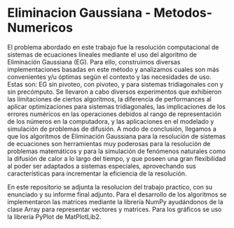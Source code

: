 # Eliminacion Gaussiana - Metodos-Numericos

El problema abordado en este trabajo fue la resolución computacional de sistemas de ecuaciones lineales mediante el uso del algoritmo de Eliminación Gaussiana (EG). Para ello, construimos diversas implementaciones basadas en este método y analizamos cuales son más convenientes y/u óptimas según el contexto y las necesidades de uso. Estas son: EG sin pivoteo, con pivoteo, y para sistemas tridiagonales con y sin precómputo. 
Se llevaron a cabo diversos experimentos que exhibieron las límitaciones de ciertos algoritmos, la diferencia de performances al aplicar optimizaciones para sistemas tridiagonales, las implicaciones de los errores numéricos en las operaciones debidos al rango de representación de los números en la computadora, y las aplicaciones en el modelado y simulación de problemas de difusión.
A modo de conclusión, llegamos a que los algoritmos de Eliminación Gaussiana para la resolución de sistemas de ecuaciones son herramientas muy poderosas para la resolución de problemas matemáticos y para la simulación de fenómenos naturales como la difusión de calor a lo largo del tiempo, y que poseen una gran flexibilidad al poder ser adaptados a sistemas especiales, aprovechando sus características para incrementar la eficiencia de la resolución.

En este repositorio se adjunta la resolucion del trabajo practico, con su enunciado y su informe final adjunto.
Para el desarrollo de los algoritmos se implementaron las matrices mediante la librería NumPy ayudándonos de la clase Array para representar vectores y matrices. Para los gráficos se uso la librería PyPlot de MatPlotLib2.
